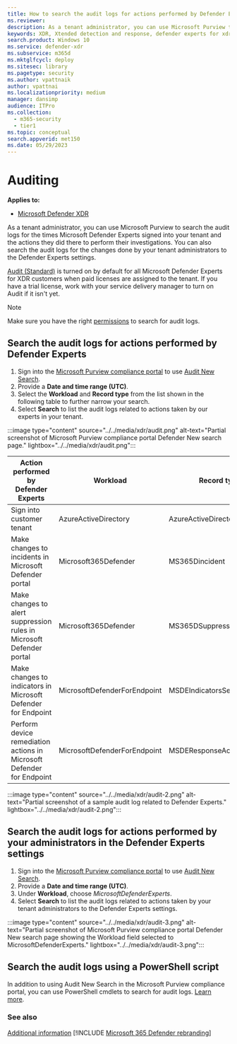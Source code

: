 ```yaml
---
title: How to search the audit logs for actions performed by Defender Experts
ms.reviewer:
description: As a tenant administrator, you can use Microsoft Purview to search the audit logs for the actions Microsoft Defender Experts did in your tenant to perform their investigations
keywords: XDR, Xtended detection and response, defender experts for xdr, Microsoft Defender Experts for XDR, managed threat hunting, managed detection and response (MDR) service, service delivery manager, real-time visibility with XDR experts, threat hunting and analysis
search.product: Windows 10
ms.service: defender-xdr
ms.subservice: m365d
ms.mktglfcycl: deploy
ms.sitesec: library
ms.pagetype: security
ms.author: vpattnaik
author: vpattnai
ms.localizationpriority: medium
manager: dansimp
audience: ITPro
ms.collection:
  - m365-security
  - tier1
ms.topic: conceptual
search.appverid: met150
ms.date: 05/29/2023
---
```


# Auditing

**Applies to:**

- [Microsoft Defender XDR](microsoft-365-defender.md)

As a tenant administrator, you can use Microsoft Purview to search the audit logs for the times Microsoft Defender Experts signed into your tenant and the actions they did there to perform their investigations. You can also search the audit logs for the changes done by your tenant administrators to the Defender Experts settings.

[Audit (Standard)](/microsoft-365/compliance/audit-solutions-overview) is turned on by default for all Microsoft Defender Experts for XDR customers when paid licenses are assigned to the tenant. If you have a trial license, work with your service delivery manager to turn on Audit if it isn't yet.

> [!NOTE]
> Make sure you have the right [permissions](/microsoft-365/compliance/audit-log-search#before-you-search-the-audit-log) to search for audit logs.

## Search the audit logs for actions performed by Defender Experts

1. Sign into the [Microsoft Purview compliance portal](https://compliance.microsoft.com/) to use [Audit New Search](/microsoft-365/compliance/audit-new-search).
2. Provide a **Date and time range (UTC)**.
3. Select the **Workload** and **Record type** from the list shown in the following table to further narrow your search.
4. Select **Search** to list the audit logs related to actions taken by our experts in your tenant.

:::image type="content" source="../../media/xdr/audit.png" alt-text="Partial screenshot of Microsoft Purview compliance portal Defender New search page." lightbox="../../media/xdr/audit.png":::

| Action performed by Defender Experts | Workload | Record type |
|--------------|-----|-----------|
| Sign into customer tenant |  AzureActiveDirectory | AzureActiveDirectoryStsLogon |
| Make changes to incidents in Microsoft Defender portal      |  Microsoft365Defender |  MS365Dincident |
|Make changes to alert suppression rules in Microsoft Defender portal|Microsoft365Defender|MS365DSuppressionRule|
|Make changes to indicators in Microsoft Defender for Endpoint|MicrosoftDefenderForEndpoint|MSDEIndicatorsSettings|
|Perform device remediation actions in Microsoft Defender for Endpoint|MicrosoftDefenderForEndpoint|MSDEResponseActions|

:::image type="content" source="../../media/xdr/audit-2.png" alt-text="Partial screenshot of a sample audit log related to Defender Experts." lightbox="../../media/xdr/audit-2.png":::

## Search the audit logs for actions performed by your administrators in the Defender Experts settings

1. Sign into the [Microsoft Purview compliance portal](https://compliance.microsoft.com/) to use [Audit New Search](/microsoft-365/compliance/audit-new-search).
2. Provide a **Date and time range (UTC)**.
3. Under **Workload**, choose _MicrosoftDefenderExperts_.
4. Select **Search** to list the audit logs related to actions taken by your tenant administrators to the Defender Experts settings.

:::image type="content" source="../../media/xdr/audit-3.png" alt-text="Partial screenshot of Microsoft Purview compliance portal Defender New search page showing the Workload field selected to MicrosoftDefenderExperts." lightbox="../../media/xdr/audit-3.png":::

## Search the audit logs using a PowerShell script

In addition to using Audit New Search in the Microsoft Purview compliance portal, you can use PowerShell cmdlets to search for audit logs. [Learn more](/microsoft-365/compliance/audit-log-search-script).

### See also

[Additional information](additional-information-xdr.md)
[!INCLUDE [Microsoft 365 Defender rebranding](../../includes/defender-m3d-techcommunity.md)]
